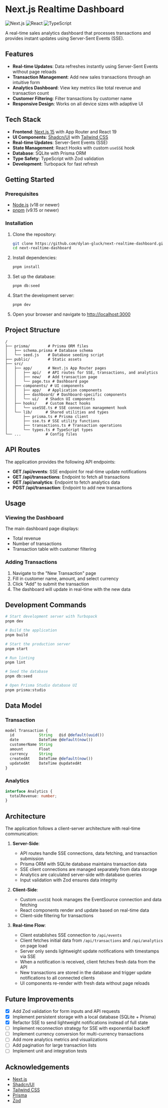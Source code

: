 # Next.js Realtime Dashboard

![Next.js](https://img.shields.io/badge/Next.js-15.3.2-blue)
![React](https://img.shields.io/badge/React-19.0.0-blue)
![TypeScript](https://img.shields.io/badge/TypeScript-5-blue)

A real-time sales analytics dashboard that processes transactions and provides instant updates using Server-Sent Events (SSE).

## Features

- **Real-time Updates**: Data refreshes instantly using Server-Sent Events without page reloads
- **Transaction Management**: Add new sales transactions through an intuitive form
- **Analytics Dashboard**: View key metrics like total revenue and transaction count
- **Customer Filtering**: Filter transactions by customer name
- **Responsive Design**: Works on all device sizes with adaptive UI

## Tech Stack

- **Frontend**: [Next.js 15](https://nextjs.org/) with App Router and React 19
- **UI Components**: [Shadcn/UI](https://ui.shadcn.com/) with [Tailwind CSS](https://tailwindcss.com/)
- **Real-time Updates**: Server-Sent Events (SSE)
- **State Management**: React Hooks with custom `useSSE` hook
- **Database**: SQLite with Prisma ORM
- **Type Safety**: TypeScript with Zod validation
- **Development**: Turbopack for fast refresh

## Getting Started

### Prerequisites

- [Node.js](https://nodejs.org/) (v18 or newer)
- [pnpm](https://pnpm.io/) (v9.15 or newer)

### Installation

1. Clone the repository:
   ```bash
   git clone https://github.com/dylan-gluck/next-realtime-dashboard.git
   cd next-realtime-dashboard
   ```

2. Install dependencies:
   ```bash
   pnpm install
   ```

3. Set up the database:
   ```bash
   pnpm db:seed
   ```

4. Start the development server:
   ```bash
   pnpm dev
   ```

5. Open your browser and navigate to [http://localhost:3000](http://localhost:3000)

## Project Structure

```
/
├── prisma/        # Prisma ORM files
│   ├── schema.prisma # Database schema
│   └── seed.js    # Database seeding script
├── public/        # Static assets
├── src/
│   ├── app/       # Next.js App Router pages
│   │   ├── api/   # API routes for SSE, transactions, and analytics
│   │   ├── new/   # Add transaction page
│   │   └── page.tsx # Dashboard page
│   ├── components/ # UI components
│   │   ├── app/   # Application components
│   │   ├── dashboard/ # Dashboard-specific components
│   │   └── ui/   # Shadcn UI components
│   ├── hooks/    # Custom React hooks
│   │   └── useSSE.ts # SSE connection management hook
│   └── lib/      # Shared utilities and types
│       ├── prisma.ts # Prisma client
│       ├── sse.ts # SSE utility functions
│       ├── transactions.ts # Transaction operations
│       └── types.ts # TypeScript types
└── ...           # Config files
```

## API Routes

The application provides the following API endpoints:

- **GET /api/events**: SSE endpoint for real-time update notifications
- **GET /api/transactions**: Endpoint to fetch all transactions
- **GET /api/analytics**: Endpoint to fetch analytics data
- **POST /api/transaction**: Endpoint to add new transactions

## Usage

### Viewing the Dashboard

The main dashboard page displays:
- Total revenue
- Number of transactions
- Transaction table with customer filtering

### Adding Transactions

1. Navigate to the "New Transaction" page
2. Fill in customer name, amount, and select currency
3. Click "Add" to submit the transaction
4. The dashboard will update in real-time with the new data

## Development Commands

```bash
# Start development server with Turbopack
pnpm dev

# Build the application
pnpm build

# Start the production server
pnpm start

# Run linting
pnpm lint

# Seed the database
pnpm db:seed

# Open Prisma Studio database UI
pnpm prisma:studio
```

## Data Model

### Transaction

```typescript
model Transaction {
  id           String   @id @default(uuid())
  date         DateTime @default(now())
  customerName String
  amount       Float
  currency     String
  createdAt    DateTime @default(now())
  updatedAt    DateTime @updatedAt
}
```

### Analytics

```typescript
interface Analytics {
  totalRevenue: number;
}
```

## Architecture

The application follows a client-server architecture with real-time communication:

1. **Server-Side**:
   - API routes handle SSE connections, data fetching, and transaction submission
   - Prisma ORM with SQLite database maintains transaction data
   - SSE client connections are managed separately from data storage
   - Analytics are calculated server-side with database queries
   - Input validation with Zod ensures data integrity

2. **Client-Side**:
   - Custom `useSSE` hook manages the EventSource connection and data fetching
   - React components render and update based on real-time data
   - Client-side filtering for transactions

3. **Real-time Flow**:
   - Client establishes SSE connection to `/api/events`
   - Client fetches initial data from `/api/transactions` and `/api/analytics` on page load
   - Server only sends lightweight update notifications with timestamps via SSE
   - When a notification is received, client fetches fresh data from the API
   - New transactions are stored in the database and trigger update notifications to all connected clients
   - UI components re-render with fresh data without page reloads

## Future Improvements

- [x] Add Zod validation for form inputs and API requests
- [x] Implement persistent storage with a local database (SQLite + Prisma)
- [x] Refactor SSE to send lightweight notifications instead of full state
- [ ] Implement reconnection strategy for SSE with exponential backoff
- [ ] Implement currency conversion for multi-currency transactions
- [ ] Add more analytics metrics and visualizations
- [ ] Add pagination for large transaction lists
- [ ] Implement unit and integration tests

## Acknowledgements

- [Next.js](https://nextjs.org/)
- [Shadcn/UI](https://ui.shadcn.com/)
- [Tailwind CSS](https://tailwindcss.com/)
- [Prisma](https://prisma.io/)
- [Zod](https://zod.dev/)